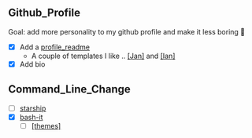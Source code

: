 ## Github_Profile
Goal: add more personality to my github profile and make it less boring 🤠
- [x] Add a [profile_readme](https://docs.github.com/en/account-and-profile/setting-up-and-managing-your-github-profile/customizing-your-profile/managing-your-profile-readme)
  - A couple of templates I like .. [[Jan]](https://github.com/jborchma) and [[Ian]](https://github.com/ian-whitestone)
- [x] Add bio

## Command_Line_Change
- [ ] [starship](https://starship.rs/)
- [x] [bash-it](https://github.com/Bash-it/bash-it)
  - [ ] [[themes]](https://bash-it.readthedocs.io/en/latest/themes/)
